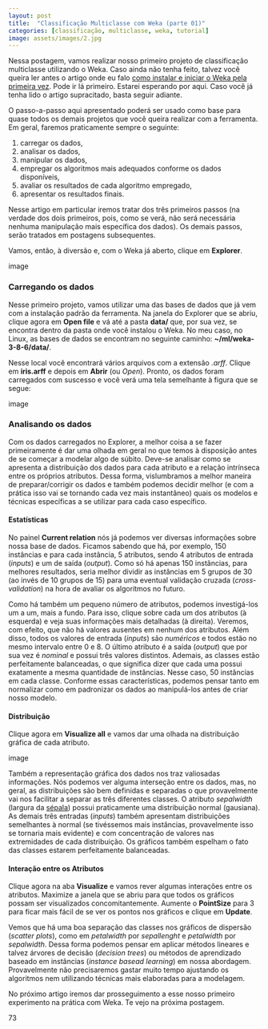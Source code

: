 ```yaml
---
layout: post
title:  "Classificação Multiclasse com Weka (parte 01)"
categories: [classificação, multiclasse, weka, tutorial]
image: assets/images/2.jpg
---
```

Nessa postagem, vamos realizar nosso primeiro projeto de classificação multiclasse utilizando o Weka. Caso ainda não tenha feito, talvez você queira ler antes o artigo onde eu falo [como instalar e iniciar o Weka pela primeira vez](https://ml.bahien.se/install-weka). Pode ir lá primeiro. Estarei esperando por aqui. Caso você já tenha lido o artigo supracitado, basta seguir adiante.

O passo-a-passo aqui apresentado poderá ser usado como base para quase todos os demais projetos que você queira realizar com a ferramenta. Em geral, faremos praticamente sempre o seguinte:

  1. carregar os dados,  
  2. analisar os dados,  
  3. manipular os dados,  
  4. empregar os algoritmos mais adequados conforme os dados disponíveis,  
  5. avaliar os resultados de cada algoritmo empregado,  
  6. apresentar os resultados finais.

Nesse artigo em particular iremos tratar dos três primeiros passos (na verdade dos dois primeiros, pois, como se verá, não será necessária nenhuma manipulação mais específica dos dados). Os demais passos, serão tratados em postagens subsequentes.

Vamos, então, à diversão e, com o Weka já aberto, clique em  **Explorer**.

image



### Carregando os dados
Nesse primeiro projeto, vamos utilizar uma das bases de dados que já vem com a instalação padrão da ferramenta. Na janela do Explorer que se abriu, clique agora em **Open file** e vá até a pasta **data/** que, por sua vez, se encontra dentro da pasta onde você instalou o Weka. No meu caso, no Linux, as bases de dados se encontram no seguinte caminho: **~/ml/weka-3-8-6/data/**.

Nesse local você encontrará vários arquivos com a extensão *.arff*. Clique em **iris.arff** e depois em **Abrir** (ou *Open*). Pronto, os dados foram carregados com suscesso e você verá uma tela semelhante à figura que se segue:

image

### Analisando os dados
Com os dados carregados no Explorer, a melhor coisa a se fazer primeiramente é dar uma olhada em geral no que temos à disposição antes de se começar a modelar algo de súbito. Deve-se analisar como se apresenta a distribuição dos dados para cada atributo e a relação intrínseca entre os próprios atributos. Dessa forma, vislumbramos a melhor maneira de preparar/corrigir os dados e também podemos decidir melhor (e com a prática isso vai se tornando cada vez mais instantâneo) quais os modelos e técnicas específicas a se utilizar para cada caso específico.

#### Estatísticas
No painel **Current relation** nós já podemos ver diversas informações sobre nossa base de dados. Ficamos sabendo que há, por exemplo, 150 instâncias e para cada instância, 5 atributos, sendo 4 atributos de entrada (*inputs*) e um de saída (*output*). Como só há apenas 150 instâncias, para melhores resultados, seria melhor dividir as instâncias em 5 grupos de 30 (ao invés de 10 grupos de 15) para uma eventual validação cruzada (*cross-validation*) na hora de avaliar os algoritmos no futuro.

Como há também um pequeno número de atributos, podemos investigá-los um a um, mais a fundo. Para isso, clique sobre cada um dos atributos (à esquerda) e veja suas informações mais detalhadas (à direita). Veremos, com efeito, que não há valores ausentes em nenhum dos atributos. Além disso, todos os valores de entrada (*inputs*) são *numéricos* e todos estão no mesmo intervalo entre 0 e 8. O último atributo é a saída (*output*) que por sua vez é *nominal* e possui três valores distintos. Ademais, as classes estão perfeitamente balanceadas, o que significa dizer que cada uma possui exatamente a mesma quantidade de instâncias. Nesse caso, 50 instâncias em cada classe. Conforme essas características, podemos pensar tanto em normalizar como em padronizar os dados ao manipulá-los antes de criar nosso modelo.

#### Distribuição
Clique agora em **Visualize all** e vamos dar uma olhada na distribuição gráfica de cada atributo.

image

Também a representação gráfica dos dados nos traz valiosadas informações. Nós podemos ver alguma interseção entre os dados, mas, no geral, as distribuições são bem definidas e separadas o que provavelmente vai nos facilitar a separar as três diferentes classes. O atributo *sepalwidth* (largura da [sépala](https://pt.wikipedia.org/wiki/S%C3%A9pala)) possui praticamente uma distribuição normal (gausiana). As demais três entradas (*inputs*) também apresentam distribuições semelhantes à normal (se tivéssemos mais instâncias, provavelmente isso se tornaria mais evidente) e com concentração de valores nas extremidades de cada distribuição. Os gráficos também espelham o fato das classes estarem perfeitamente balanceadas.

#### Interação entre os Atributos
Clique agora na aba **Visualize** e vamos rever algumas interações entre os atributos. Maximize a janela que se abriu para que todos os gráficos possam ser visualizados concomitantemente. Aumente o **PointSize** para 3 para ficar mais fácil de se ver os pontos nos gráficos e clique em **Update**.

Vemos que há uma boa separação das classes nos gráficos de dispersão (*scatter plots*), como em *petalwidth* por *sepallenght* e *petalwidth* por *sepalwidth*. Dessa forma podemos pensar em aplicar métodos lineares e talvez árvores de decisão (*decision trees*) ou métodos de aprendizado baseado em instâncias (*instance basead learning*) em nossa abordagem. Provavelmente não precisaremos gastar muito tempo ajustando os algoritmos nem utilizando técnicas mais elaboradas para a modelagem.

No próximo artigo iremos dar prosseguimento a esse nosso primeiro experimento na prática com Weka. Te vejo na próxima postagem.

73